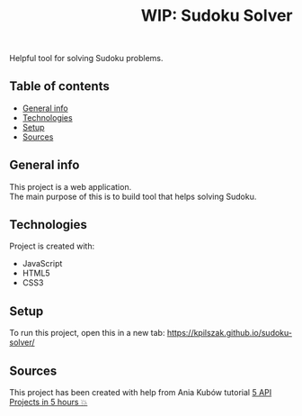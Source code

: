 <h1 align="right">WIP: Sudoku Solver</h1><br>

Helpful tool for solving Sudoku problems.

## Table of contents
* [General info](#general-info)
* [Technologies](#technologies)
* [Setup](#setup)
* [Sources](#sources)

## General info
This project is a web application.  
The main purpose of this is to build tool that helps solving Sudoku.        
	
## Technologies
Project is created with:
* JavaScript
* HTML5
* CSS3  

## Setup
To run this project, open this in a new tab: <a href="https://kpilszak.github.io/sudoku-solver/">https://kpilszak.github.io/sudoku-solver/</a>

## Sources
This project has been created with help from Ania Kubów tutorial <a href="https://www.youtube.com/watch?v=WDwhJNbWka0">5 API Projects in 5 hours 💥
